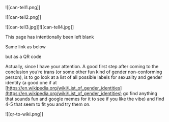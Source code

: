   
  
  
  
  
  
  ![[can-tell1.png]]
  
![[can-tell2.png]]


![[can-tell3.jpg]]![[can-tell4.jpg]]

  

This page has intentionally been left blank

  
  
  
  
  
  
  
  
  

  

Same link as below 

but as a QR code

  
  
  

Actually, since I have your attention. A good first step after coming to the conclusion you’re trans (or some other fun kind of gender non-conforming person), is to go look at a list of all possible labels for sexuality and gender identity (a good one if at [https://en.wikipedia.org/wiki/List_of_gender_identities](https://en.wikipedia.org/wiki/List_of_gender_identities) go find anything that sounds fun and google memes for it to see if you like the vibe) and find 4-5 that seem to fit you and try them on.

![[qr-to-wiki.png]]